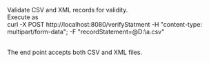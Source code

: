 Validate CSV and XML records for validity.
<br>Execute as <br>
curl -X POST http://localhost:8080/verifyStatment -H "content-type: multipart/form-data"; -F "recordStatement=@D:\a.csv"
  
  <br>The end point accepts both CSV and XML files.
